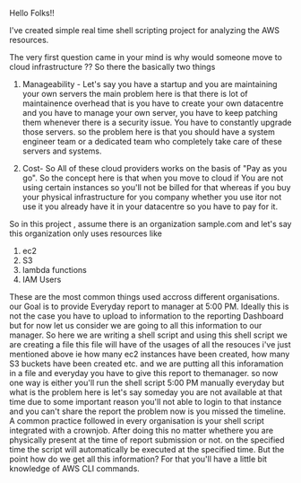 Hello Folks!!

I've created simple real time shell scripting project for analyzing the AWS resources.

The very first question came in your mind is why would someone move to cloud infrastructure ?? 
So there the basically two things 

1. Manageability -
Let's say you have a startup and you are maintaining your own servers the main problem here is that there is lot of maintainence overhead that is you have to create your own datacentre and you have to manage your own server, you have to keep patching them whenever there is a security issue. You have to constantly upgrade those servers. so the problem here is that you should have a system engineer team or a dedicated team who completely take care of these servers and systems.

2. Cost-
So All of these cloud providers works on the basis of "Pay as you go". So the concept here is that when you move to cloud if You are not using certain instances so you'll not be billed for that whereas if you buy your physical infrastructure for you company whether you use itor not use it you already have it in your datacentre so you have to pay for it. 

So in this project , assume there is an organization sample.com and let's say this organization only uses resources like
1. ec2
2. S3
3. lambda functions
4. IAM Users

These are the most common things used accross different organisations. our Goal is to provide Everyday report to manager at 5:00 PM. Ideally this is not the case you have to upload to information to the reporting Dashboard but for now let us consider we are going to all this information to our manager. So here we are writing a shell script and using this shell script we are creating a file this file will have of the usages of all the resouces i've just mentioned above ie how many ec2 instances have been created, how many S3 buckets have been created etc. and we are putting all this inforamation in a file and everyday you have to give this report to themanager. so now one way is either you'll run the shell script 5:00 PM manually everyday but what is the problem here is let's say someday you are not available at that time due to some important reason you'll not able to login to that instance and you can't share the report the problem now is you missed the timeline. A common practice followed in every organisation is your shell script integrated with a crownjob. After doing this no matter whethere you are physically present at the time of report submission or not. on the specified time the script will automatically be executed at the specified time.
But the point how do we get all this information? For that you'll have a little bit knowledge of AWS CLI commands. 
